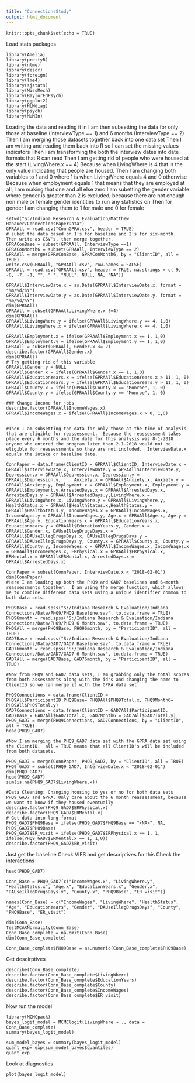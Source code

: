 ```yaml
---
title: "ConnectionsStudy"
output: html_document
---
```


```{r setup, include=FALSE}
knitr::opts_chunk$set(echo = TRUE)
```
Load stats packages
```{r}
library(Amelia)
library(prettyR)
library(nlme)
library(descr)
library(foreign)
library(lme4)
library(sjstats)
library(MissMech)
library(BaylorEdPsych)
library(ggplot2)
library(HLMdiag)
library(psych)
library(MuMIn)
```
Loading the data and reading it in
I am then subsetting the data for only those at baseline (InterviewType == 1) and 6 months (InterviewType == 2)
Then I am merging those datasets together back into one data set
Then I am writing and reading them back into R so I can set the missing values indicators
Then I am transforming the both the interview dates into date formats that R can read
Then I am getting rid of people who were housed at the start (LivingWhere.x == 4)
Because when LivingWhere is 4 that is the only value indicating that people are housed.  Then I am changing both variables to 1 and 0 where 1 is when LivingWhere equals 4 and 0 otherwise
Because when employment equals 1 that means that they are employed at all, I am making that one and all else zero
I am subetting the gender variable where gender is greater than 2 is excluded, because there are not enough non male or female gender identities to run any statistics on
Then for gender I am changing them to 1 for male and 0 for female
```{r}
setwd("S:/Indiana Research & Evaluation/Matthew Hanauer/ConnectionsPaperData")
GPRAAll = read.csv("ConnGPRA.csv", header = TRUE) 
# subet the data based on 1's for baseline and 2's for six-month.  Then write as CSV's, then merge together.
GPRAConBase = subset(GPRAAll, InterviewType ==1)
GPRAConMonth6 = subset(GPRAAll, InterviewType == 2)
GPRAAll = merge(GPRAConBase, GPRAConMonth6, by = "ClientID", all = TRUE)
write.csv(GPRAAll, "GPRAAll.csv", row.names = FALSE)
GPRAAll = read.csv("GPRAAll.csv", header = TRUE, na.strings = c(-9, -8, -7, -1, "", " ", "NULL", NULL, NA, "NA"))

GPRAAll$InterviewDate.x = as.Date(GPRAAll$InterviewDate.x, format = "%m/%d/%Y") 
GPRAAll$InterviewDate.y = as.Date(GPRAAll$InterviewDate.y, format = "%m/%d/%Y")
dim(GPRAAll)
GPRAAll = subset(GPRAAll,LivingWhere.x !=4)
dim(GPRAAll)
GPRAAll$LivingWhere.y = ifelse(GPRAAll$LivingWhere.y == 4, 1,0)
GPRAAll$LivingWhere.x = ifelse(GPRAAll$LivingWhere.x == 4, 1,0)

GPRAAll$Employment.x = ifelse(GPRAAll$Employment.x == 1, 1,0)
GPRAAll$Employment.y = ifelse(GPRAAll$Employment.y == 1, 1,0)
GPRAAll = subset(GPRAAll, Gender.x <= 2)
describe.factor(GPRAAll$Gender.x)
dim(GPRAAll)
# Try getting rid of this variable
GPRAAll$Gender.y = NULL
GPRAAll$Gender.x = ifelse(GPRAAll$Gender.x == 1, 1,0)
GPRAAll$EducationYears.x = ifelse(GPRAAll$EducationYears.x > 11, 1, 0)
GPRAAll$EducationYears.y = ifelse(GPRAAll$EducationYears.y > 11, 1, 0)
GPRAAll$County.x = ifelse(GPRAAll$County.x == "Monroe", 1, 0)
GPRAAll$County.y = ifelse(GPRAAll$County.y == "Monroe", 1, 0)

### Change income for jobs
describe.factor(GPRAAll$IncomeWages.x)
GPRAAll$IncomeWages.x = ifelse(GPRAAll$IncomeWages.x > 0, 1,0)


#Then I am subsetting the data for only those at the time of analysis that are eligible for reassessment.  Because the reassessment takes place every 6 months and the date for this analysis was 8-1-2018 anyone who entered the program later than 2-1-2018 would not be eligible for reassessments so they are not included.  InterviewDate.x equals the intake or baseline date.

ConnPaper = data.frame(ClientID = GPRAAll$ClientID, InterviewDate.x = GPRAAll$InterviewDate.x, InterviewDate.y = GPRAAll$InterviewDate.y, Depression.x = GPRAAll$Depression.x, Depression.y = GPRAAll$Depression.y, 	Anxiety.x = GPRAAll$Anxiety.x, Anxiety.y = GPRAAll$Anxiety.y, Employment.x = GPRAAll$Employment.x, Employment.y = GPRAAll$Employment.y,ArrestedDays.x = GPRAAll$ArrestedDays.x, ArrestedDays.y = GPRAAll$ArrestedDays.y,LivingWhere.x = GPRAAll$LivingWhere.x, LivingWhere.y = GPRAAll$LivingWhere.y, HealthStatus.x = GPRAAll$HealthStatus.x,HealthStatus.y = GPRAAll$HealthStatus.y, IncomeWages.x = GPRAAll$IncomeWages.x, IncomeWages.y = GPRAAll$IncomeWages.y, Age.x = GPRAAll$Age.x, Age.y = GPRAAll$Age.y, EducationYears.x = GPRAAll$EducationYears.x, EducationYears.y = GPRAAll$EducationYears.y, Gender.x = GPRAAll$Gender.x, DAUseIllegDrugsDays.x = GPRAAll$DAUseIllegDrugsDays.x, DAUseIllegDrugsDays.y = GPRAAll$DAUseIllegDrugsDays.y, County.x = GPRAAll$County.x, County.y = GPRAAll$County.y, IncomeWages.x = GPRAAll$IncomeWages.x, IncomeWages.x = GPRAAll$IncomeWages.x, ERPhysical.x = GPRAAll$ERPhysical.x, ERMental.x = GPRAAll$ERMental.x, ArrestedDays.x = GPRAAll$ArrestedDays.x)

ConnPaper = subset(ConnPaper, InterviewDate.x < "2018-02-01")
dim(ConnPaper)
#Here I am loading up both the PHQ9 and GAD7 baselines and 6-month reassessments together.  I am using the merge function, which allows me to combine different data sets using a unique identifier common to both data sets.

PHQ9Base = read.spss("S:/Indiana Research & Evaluation/Indiana Connections/Data/PHQ9/PHQ9 Baseline.sav", to.data.frame = TRUE)
PHQ96month = read.spss("S:/Indiana Research & Evaluation/Indiana Connections/Data/PHQ9/PHQ9 6 Month.sav", to.data.frame = TRUE)
PHQ9All = merge(PHQ9Base, PHQ96month, by = "ParticipantID", all = TRUE)
GAD7Base = read.spss("S:/Indiana Research & Evaluation/Indiana Connections/Data/GAD7/GAD7 Baseline.sav", to.data.frame = TRUE)
GAD76month = read.spss("S:/Indiana Research & Evaluation/Indiana Connections/Data/GAD7/GAD7 6 Month.sav", to.data.frame = TRUE)
GAD7All = merge(GAD7Base, GAD76month, by = "ParticipantID", all = TRUE)

#Now from PHQ9 and GAD7 data sets, I am grabbing only the total scores from both assessments along with the id's and changing the name to ClientID so we can merge it with the GPRA data set.

PHQ9Connections = data.frame(ClientID = PHQ9All$ParticipantID,PHQ9Base= PHQ9All$PHQ9Total.x, PHQ9Month6= PHQ9All$PHQ9Total.y)
GAD7Connections = data.frame(ClientID = GAD7All$ParticipantID, GAD7Base = GAD7All$GAD7Total.x, GAD7Month6 = GAD7All$GAD7Total.y)
PHQ9_GAD7 = merge(PHQ9Connections, GAD7Connections, by = "ClientID", all = TRUE)
head(PHQ9_GAD7)

#Now I am merging the PHQ9_GAD7 data set with the GPRA data set using the ClientID.  all = TRUE means that all ClientID's will be included from both datasets.

PHQ9_GAD7 = merge(ConnPaper, PHQ9_GAD7, by = "ClientID", all = TRUE)
PHQ9_GAD7 = subset(PHQ9_GAD7, InterviewDate.x < "2018-02-01")
dim(PHQ9_GAD7)
head(PHQ9_GAD7)
sum(is.na(PHQ9_GAD7$LivingWhere.x))

#Data Cleaning: Changing housing to yes or no for both data sets PHQ9_GAD7 and GPRA. Only care about the 6 month reassessment, because we want to know if they housed eventually
describe.factor(PHQ9_GAD7$ERPhysical.x)
describe.factor(PHQ9_GAD7$ERMental.x)
# Get data into long format
PHQ9_GAD7$PHQ9Base = ifelse(PHQ9_GAD7$PHQ9Base == "<NA>", NA, PHQ9_GAD7$PHQ9Base)
PHQ9_GAD7$ER_visit = ifelse(PHQ9_GAD7$ERPhysical.x == 1, 1, ifelse(PHQ9_GAD7$ERMental.x == 1, 1,0))
describe.factor(PHQ9_GAD7$ER_visit)
```

Just get the baseline
Check VIFS and get descriptives for this
Check the interactions
```{r}
head(PHQ9_GAD7)

Conn_Base = PHQ9_GAD7[c("IncomeWages.x", "LivingWhere.y", "HealthStatus.x", "Age.x", "EducationYears.x", "Gender.x", "DAUseIllegDrugsDays.x", "County.x", "PHQ9Base", "ER_visit")]

names(Conn_Base) = c("IncomeWages", "LivingWhere", "HealthStatus", "Age", "EducationYears", "Gender", "DAUseIllegDrugsDays", "County", "PHQ9Base", "ER_visit")

dim(Conn_Base)
TestMCARNormality(Conn_Base)
Conn_Base_complete = na.omit(Conn_Base)
dim(Conn_Base_complete)

Conn_Base_complete$PHQ9Base = as.numeric(Conn_Base_complete$PHQ9Base)
```
Get descirptives
```{r}
describe(Conn_Base_complete)
describe.factor(Conn_Base_complete$LivingWhere)
describe.factor(Conn_Base_complete$EducationYears)
describe.factor(Conn_Base_complete$County)
describe.factor(Conn_Base_complete$IncomeWages)
describe.factor(Conn_Base_complete$ER_visit)
```
Now run the model
```{r}
library(MCMCpack)
bayes_logit_model = MCMClogit(LivingWhere ~ ., data = Conn_Base_complete)
summary(bayes_logit_model)

sum_model_bayes = summary(bayes_logit_model)
quant_exp= exp(sum_model_bayes$quantiles)
quant_exp

```
Look at diagnostics
```{r}
plot(bayes_logit_model)
```

